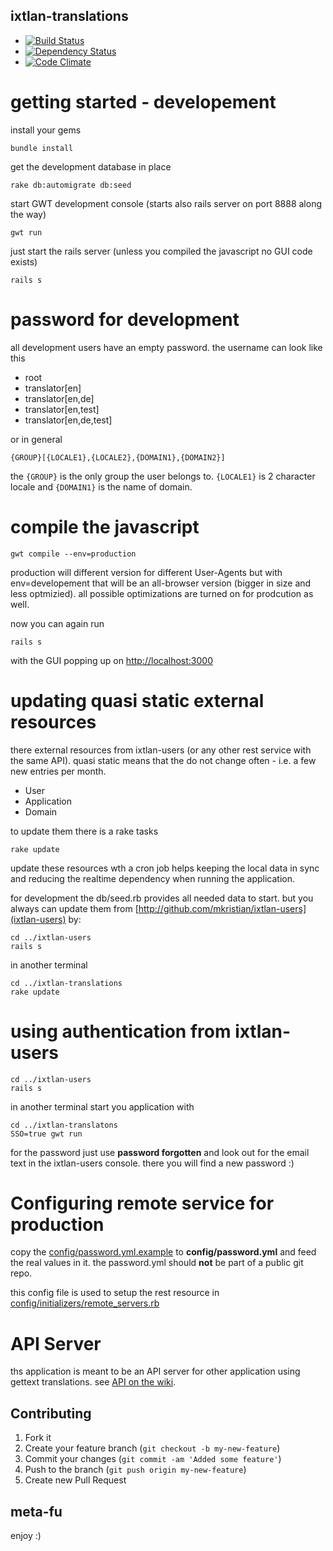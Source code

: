 ixtlan-translations
-------------

* [![Build Status](https://secure.travis-ci.org/mkristian/ixtlan-translations.png)](http://travis-ci.org/mkristian/ixtlan-translations)
* [![Dependency Status](https://gemnasium.com/mkristian/ixtlan-translations.png)](https://gemnasium.com/mkristian/ixtlan-translations)
* [![Code Climate](https://codeclimate.com/badge.png)](https://codeclimate.com/github/mkristian/ixtlan-translations)

getting started - developement
==============================

install your gems

    bundle install

get the development database in place

    rake db:automigrate db:seed
	
start GWT development console (starts also rails server on port 8888 along the way)

	gwt run

just start the rails server (unless you compiled the javascript no GUI code exists)

    rails s

password for development
========================

all development users have an empty password. the username can look like this

* root
* translator[en]
* translator[en,de]
* translator[en,test]
* translator[en,de,test]
	
or in general

    {GROUP}[{LOCALE1},{LOCALE2},{DOMAIN1},{DOMAIN2}]
	
the `{GROUP}` is the only group the user belongs to. `{LOCALE1}` is 2 character locale and `{DOMAIN1}` is the name of domain.

compile the javascript
======================

    gwt compile --env=production

production will different version for different User-Agents but with env=developement that will be an all-browser version (bigger in size and less optmizied). all possible optimizations are turned on for prodcution as well.

now you can again run
  
    rails s

with the GUI popping up on [http://localhost:3000](http://localhost:3000)

updating quasi static external resources
========================================

there external resources from ixtlan-users (or any other rest service with the same API). quasi static means that the do not change often - i.e. a few new entries per month.

* User
* Application
* Domain

to update them there is a rake tasks

    rake update

update these resources wth a cron job helps keeping the local data in sync and reducing the realtime dependency when running the application.

for development the db/seed.rb provides all needed data to start. but you always can update them from [http://github.com/mkristian/ixtlan-users](ixtlan-users) by:

    cd ../ixtlan-users
    rails s
	
in another terminal
	
	cd ../ixtlan-translations
	rake update

using authentication from ixtlan-users
======================================

    cd ../ixtlan-users
    rails s
	
in another terminal start you application with

	cd ../ixtlan-translatons
	SSO=true gwt run

for the password just use **password forgotten** and look out for the email text in the ixtlan-users console. there you will find a new password :)

Configuring remote service for production
=========================================

copy the [config/password.yml.example](ixtlan-translations/config/password.yml.example) to **config/password.yml** and feed the real values in it. the password.yml should **not** be part of a public git repo.

this config file is used to setup the rest resource in [config/initializers/remote_servers.rb](ixtlan-translations/config/initializers/remote_servers.rb)

API Server
==========

ths application is meant to be an API server for other application using gettext translations. see [API on the wiki](ixtlan-translations/wiki/API).

Contributing
------------

1. Fork it
2. Create your feature branch (`git checkout -b my-new-feature`)
3. Commit your changes (`git commit -am 'Added some feature'`)
4. Push to the branch (`git push origin my-new-feature`)
5. Create new Pull Request

meta-fu
-------

enjoy :) 

